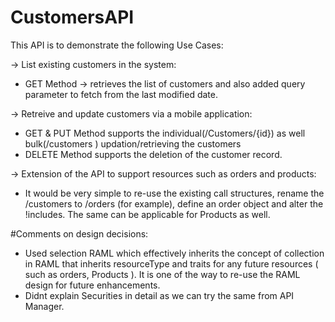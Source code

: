 # CustomersAPI

 This API is to demonstrate the following Use Cases:

-> List existing customers in the system: 
* GET Method -> retrieves the list of customers and also added query parameter to fetch from the last modified date.

-> Retreive and update customers via a mobile application:
* GET & PUT Method supports the individual(/Customers/{id}) as well bulk(/customers ) updation/retrieving the customers
* DELETE Method supports the deletion of the customer record.

-> Extension of the API to support resources such as orders and products: 
* It would be very simple to re-use the existing call structures, rename the /customers to /orders (for example), define an order object and alter the !includes. 
  The same can be applicable for Products as well. 


#Comments on design decisions:

* Used selection RAML which effectively inherits the concept of collection in RAML that inherits resourceType and traits for any future resources ( such as orders, Products ). It is one of the way to re-use the RAML design for future enhancements.
* Didnt explain Securities in detail as we can try the same from API Manager.
